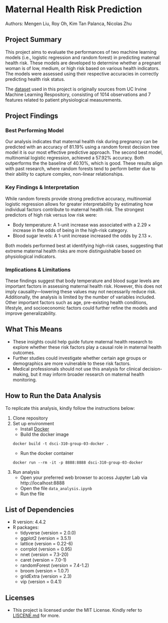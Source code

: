 # Maternal Health Risk Prediction

Authors: Mengen Liu, Roy Oh, Kim Tan Palanca, Nicolas Zhu

## Project Summary
This project aims to evaluate the performances of two machine learning models (i.e., logistic regression and random forest)  in predicting maternal health risk. These models are developed to determine whether a pregnant woman is of low, medium, or high risk based on various health indicators. The models were assessed using their respective accuracies in correctly predicting health risk status. 

The [dataset](https://archive.ics.uci.edu/dataset/863/maternal+health+risk) used in this project is originally sources from UC Irvine Machine Learning Respository, consisting of 1014 observations and 7 features related to patient physiological measurements. 

## Project Findings

### Best Performing Model
Our analysis indicates that maternal health risk during pregnancy can be predicted with an accuracy of 81.19% using a random forest decision tree model it is our most effective predictive approach. The second best model, multinomial logistic regression, achieved a 57.92% accuracy. Both outperforms the the baseline of 40.10%, which is good. These results align with past research, where random forests tend to perform better due to their ability to capture complex, non-linear relationships.

### Key Findings & Interpretation
While random forests provide strong predictive accuracy, multinomial logistic regression allows for greater interpretability by estimating how individual factors contribute to maternal health risk. The strongest predictors of high risk versus low risk were:

- Body temperature: A 1-unit increase was associated with a 2.29 $\times$ increase in the odds of being in the high-risk category.
- Blood sugar levels: A 1-unit increase increased the odds by 2.13 $\times$.

Both models performed best at identifying high-risk cases, suggesting that extreme maternal health risks are more distinguishable based on physiological indicators.

### Implications & Limitations
These findings suggest that body temperature and blood sugar levels are important factors in assessing maternal health risk. However, this does not imply causality—lowering these values may not necessarily reduce risk. Additionally, the analysis is limited by the number of variables included. Other important factors such as age, pre-existing health conditions, lifestyle, and socioeconomic factors could further refine the models and improve generalizability.

## What This Means
- These insights could help guide future maternal health research to explore whether these risk factors play a causal role in maternal health outcomes.
- Further studies could investigate whether certain age groups or demographics are more vulnerable to these risk factors.
- Medical professionals should not use this analysis for clinical decision-making, but it may inform broader research on maternal health monitoring.

## How to Run the Data Analysis
To replicate this analysis, kindly follow the instructions below:
1. Clone repository
2. Set up environment
    - Install [Docker](https://www.docker.com/get-started/)
    - Build the docker image
    ``` 
    docker build -t dsci-310-group-03-docker .
    ```
    - Run the docker container
    ```
    docker run --rm -it -p 8888:8888 dsci-310-group-03-docker
3. Run analysis
    - Open your preferred web browser to access Jupyter Lab via http://localhost:8888
    - Open the file `data_analysis.ipynb`
    - Run the file

## List of Dependencies
- R version: 4.4.2
- R packages:
    - tidyverse (version = 2.0.0)
    - ggplot2 (version = 3.5.1)
    - lattice (version = 0.22-6)
    - corrplot (version = 0.95)
    - nnet (version = 7.3-20)
    - caret (version = 7.0-1)
    - randomForest (version = 7.4-1.2)
    - broom (version = 1.0.7)
    - gridExtra (version = 2.3)
    - vip (version = 0.4.1)

## Licenses
- This project is licensed under the MIT License. Kindly refer to [LISCENE.md](https://github.com/DSCI-310-2025/dsci-310-group-03/blob/main/LICENSE.md) for more.
